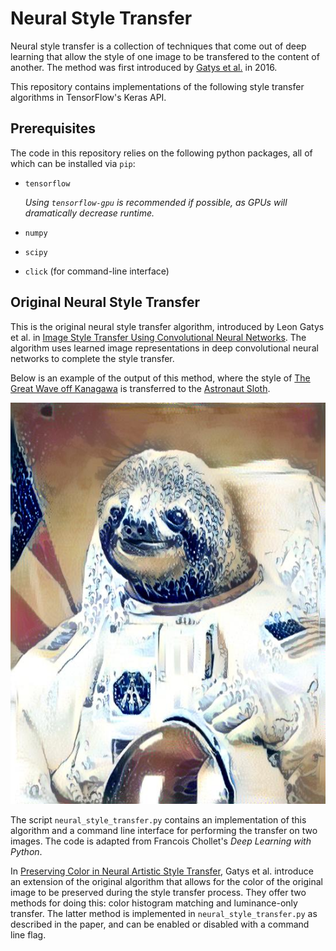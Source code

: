 [1]: https://www.cv-foundation.org/openaccess/content_cvpr_2016/papers/Gatys_Image_Style_Transfer_CVPR_2016_paper.pdf
[2]: https://arxiv.org/pdf/1606.05897.pdf


# Neural Style Transfer
Neural style transfer is a collection of techniques that come out of deep learning that allow the style of one image
to be transfered to the content of another. The method was first introduced by [Gatys et al.][1] in 2016.

This repository contains implementations of the following style transfer algorithms in TensorFlow's Keras API.

## Prerequisites

The code in this repository relies on the following python packages, all of which can be installed via `pip`:

* `tensorflow`

   *Using `tensorflow-gpu` is recommended if possible, as GPUs will dramatically decrease runtime.*
   
* `numpy`

* `scipy`

* `click` (for command-line interface)

## Original Neural Style Transfer
This is the original neural style transfer algorithm, introduced by Leon Gatys et al. in
[Image Style Transfer Using Convolutional Neural Networks][1]. The algorithm uses learned image representations
in deep convolutional neural networks to complete the style transfer.

Below is an example of the output of this method, where the style of
[The Great Wave off Kanagawa](examples/reference-wave.jpg) is transferred to the
[Astronaut Sloth](examples/target-sloth.jpg).

![The Great Sloth off Kanagawa](examples/stylized-sloth-wave.jpg)

The script `neural_style_transfer.py` contains an implementation of this algorithm and a command line interface
for performing the transfer on two images. The code is adapted from Francois Chollet's *Deep Learning with Python*.

In [Preserving Color in Neural Artistic Style Transfer][2], Gatys et al. introduce an extension of the original
algorithm that allows for the color of the original image to be preserved during the style transfer process.
They offer two methods for doing this: color histogram matching and luminance-only transfer. The latter method
is implemented in `neural_style_transfer.py` as described in the paper, and can be enabled or disabled with a command
line flag.
